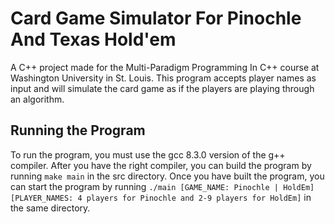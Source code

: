 # Card Game Simulator For Pinochle And Texas Hold'em
A C++ project made for the Multi-Paradigm Programming In C++ course at Washington University in St. Louis.
This program accepts player names as input and will simulate the card game as if the players are playing through an algorithm.

## Running the Program
To run the program, you must use the gcc 8.3.0 version of the g++ compiler. After you have the right compiler, you can build the program by running ```make main``` in the src directory. Once you have built the program, you can start the program by running ```./main [GAME_NAME: Pinochle | HoldEm] [PLAYER_NAMES: 4 players for Pinochle and 2-9 players for HoldEm]``` in the same directory.
